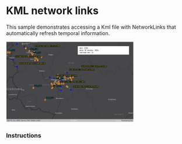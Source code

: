 # KML network links

This sample demonstrates accessing a Kml file with NetworkLinks that automatically refresh temporal information.

<img src="KmlNetworkLinks.jpg" width="350"/>

### Instructions

